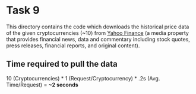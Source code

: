 # Task 9

This directory contains the code which downloads the historical price data of the given cryptocurrencies (~10) from 
[Yahoo Finance](https://finance.yahoo.com) (a media property that provides financial news, data and commentary 
including stock quotes, press releases, financial reports, and original content).


## Time required to pull the data

10 (Cryptocurrencies) * 1 (Request/Cryptocurrency) * .2s (Avg. Time/Request) = **~2 seconds**
